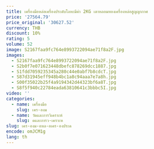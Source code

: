 ```yaml
---
title: เครื่องมือหล่อเครื่องประดับโลหะมีค่า 2KG เตาหลอมทองเครื่องหล่อสูญญากาศ
price: '27564.79'
price_original: '30627.52'
currency: THB
discount: 10%
rating: 5
volume: 52
image: S2167faa9fc764e8993722094ae71f8a2F.jpg
images:
  - S2167faa9fc764e8993722094ae71f8a2F.jpg
  - S2b0f7e071623448dbefc878269dcc1887.jpg
  - S1fdd7059235345a280c44e0abf7b8cdcT.jpg
  - S87d31945eff948b4bc1a8c94aaa7e7a8h.jpg
  - S00f35022b25f4a9194342d44323bf6a8T.jpg
  - S8f5f940c22784eada63810641c3bbbc5I.jpg
video: ''
categories:
  - name: เครื่องมือ
    slug: เคร-องม
  - name: วัดและการวิเคราะห์
    slug: ดและการว-เคราะห
slug: เคร-องม-อหล-อเคร-องประด
encode: omJCM1g
lang: th
---
```

  